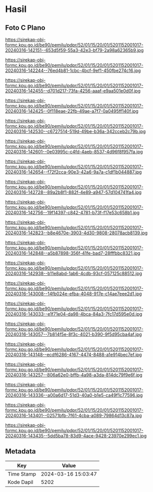 # Hasil

## Foto C Plano

https://sirekap-obj-formc.kpu.go.id/be90/pemilu/pdpr/52/01/15/20/01/5201152001017-20240316-142151--653d5f59-55a3-42e3-bf79-2a98a62365b9.jpg

https://sirekap-obj-formc.kpu.go.id/be90/pemilu/pdpr/52/01/15/20/01/5201152001017-20240316-142244--76ed4b81-1cbc-4bcf-9ef1-450fbe274c16.jpg

https://sirekap-obj-formc.kpu.go.id/be90/pemilu/pdpr/52/01/15/20/01/5201152001017-20240316-142455--d701d217-73fa-4256-aaaf-e9aa501e0d0f.jpg

https://sirekap-obj-formc.kpu.go.id/be90/pemilu/pdpr/52/01/15/20/01/5201152001017-20240316-142425--0f118eae-22fb-49ae-a7f7-0a0495ff140f.jpg

https://sirekap-obj-formc.kpu.go.id/be90/pemilu/pdpr/52/01/15/20/01/5201152001017-20240316-142530--c6727514-519d-49be-b36a-342cceb2c79b.jpg

https://sirekap-obj-formc.kpu.go.id/be90/pemilu/pdpr/52/01/15/20/01/5201152001017-20240316-142601--0e03995c-c4fd-4aeb-8537-4d96f8f957fa.jpg

https://sirekap-obj-formc.kpu.go.id/be90/pemilu/pdpr/52/01/15/20/01/5201152001017-20240316-142654--f72f2cca-90e3-42a6-9a7a-c1df1b044887.jpg

https://sirekap-obj-formc.kpu.go.id/be90/pemilu/pdpr/52/01/15/20/01/5201152001017-20240316-142728--89a2b8f1-882f-4e89-a947-57d104741fa4.jpg

https://sirekap-obj-formc.kpu.go.id/be90/pemilu/pdpr/52/01/15/20/01/5201152001017-20240316-142756--19f14397-c842-4781-b73f-f17e53c658b1.jpg

https://sirekap-obj-formc.kpu.go.id/be90/pemilu/pdpr/52/01/15/20/01/5201152001017-20240316-142823--b8e4670e-3903-4d30-9808-28078acb8139.jpg

https://sirekap-obj-formc.kpu.go.id/be90/pemilu/pdpr/52/01/15/20/01/5201152001017-20240316-142848--a5b87898-356f-41fe-bad7-28fffbbc8321.jpg

https://sirekap-obj-formc.kpu.go.id/be90/pemilu/pdpr/52/01/15/20/01/5201152001017-20240316-142938--b11e8abd-1ab6-4cdb-93cf-057125c88512.jpg

https://sirekap-obj-formc.kpu.go.id/be90/pemilu/pdpr/52/01/15/20/01/5201152001017-20240316-143008--14fb024e-efba-4048-917e-c14ae7eee2d1.jpg

https://sirekap-obj-formc.kpu.go.id/be90/pemilu/pdpr/52/01/15/20/01/5201152001017-20240316-143033--e1f71e04-da98-4bca-84a3-7fc17d595e0d.jpg

https://sirekap-obj-formc.kpu.go.id/be90/pemilu/pdpr/52/01/15/20/01/5201152001017-20240316-143057--7b814f5e-8f3c-4021-b390-9f5d95cba4af.jpg

https://sirekap-obj-formc.kpu.go.id/be90/pemilu/pdpr/52/01/15/20/01/5201152001017-20240316-143148--ecdf6286-4167-4474-8488-a1e914bec7ef.jpg

https://sirekap-obj-formc.kpu.go.id/be90/pemilu/pdpr/52/01/15/20/01/5201152001017-20240316-143257--806a62e0-bffb-4a98-a3da-814dc79f9e6f.jpg

https://sirekap-obj-formc.kpu.go.id/be90/pemilu/pdpr/52/01/15/20/01/5201152001017-20240316-143336--a00a6d17-51d3-40a0-b1e5-ca49f1c77596.jpg

https://sirekap-obj-formc.kpu.go.id/be90/pemilu/pdpr/52/01/15/20/01/5201152001017-20240316-143401--02571bfb-7f61-4cba-a089-79864d13c87a.jpg

https://sirekap-obj-formc.kpu.go.id/be90/pemilu/pdpr/52/01/15/20/01/5201152001017-20240316-143435--5dd5ba78-83d9-4ace-9428-23970e299ec1.jpg


## Metadata

| Key        | Value               |
| ---------- | ------------------- |
| Time Stamp | 2024-03-16 15:03:47 |
| Kode Dapil | 5202                |




